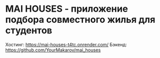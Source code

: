 # MAI HOUSES - приложение подбора совместного жилья для студентов
Хостинг: https://mai-houses-t4tc.onrender.com/
Бэкенд: https://github.com/YourMakarov/mai_houses
